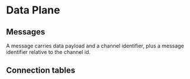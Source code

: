 # Data Plane

## Messages

A message carries data payload and a channel identifier, plus a message
identifier relative to the channel id.

## Connection tables

##
